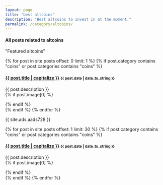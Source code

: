 ```yaml
---
layout: page
title: "best altcoins"
description: "Best altcoins to invest in at the moment."
permalink: /category/altcoins/
---
```


<h4 class="exa">All posts related to <b>altcoins</b></h4>

<span id="note">"Featured altcoins"</span>

{% for post in site.posts offset: 0 limit: 1 %}
  {% if post.category contains "coins" or post.categories contains "coins" %}
  <h4 class="post">
  <strong>
  <a href="{{ site.url }}{{ site.baseurl }}{{ post.url }}">{{ post.title | capitalize }}</a>
  </strong>
  <small>{{ post.date | date_to_string }}</small>
  </h4>
  <div class="row">
    <div class="nine columns">
      {{ post.description }}
    </div>
    {% if post.image[0] %}
    <div class="three columns">
      <a target="_blank" href="{{ post.url }}">
        <figure class="thumb">
          <amp-img itemprop="image" src="{{ post.image[0] }}" alt="Best altcoins to invest in" layout="responsive"
          width="150px" height="80px">
          </amp-img>
        </figure>
      </a>
    </div>
    {% endif %}
   </div>
  {% endif %}
{% endfor %}

{{ site.ads.aads728 }}

{% for post in site.posts offset: 1 limit: 30 %}
  {% if post.category contains "coins" or post.categories contains "coins" %}
  <h4 class="post">
  <strong>
  <a href="{{ site.url }}{{ site.baseurl }}{{ post.url }}">{{ post.title | capitalize }}</a>
  </strong>
  <small>{{ post.date | date_to_string }}</small>
  </h4>
  <div class="row">
    <div class="nine columns">
      {{ post.description }}
    </div>
    {% if post.image[0] %}
    <div class="three columns">
      <a target="_blank" href="{{ post.url }}">
        <figure class="thumb">
          <amp-img itemprop="image" src="{{ post.image[0] }}" alt="Best altcoins to invest in" layout="responsive"
          width="150px" height="80px">
          </amp-img>
        </figure>
      </a>
    </div>
    {% endif %}
   </div>
  {% endif %}
{% endfor %}
